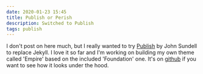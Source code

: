 ```yaml
---
date: 2020-01-23 15:45
title: Publish or Perish
description: Switched to Publish 
tags: publish
---
```


I don't post on here much, but I really wanted to try  [Publish](https://github.com/johnsundell/publish) by John Sundell to replace Jekyll. I love it so far and I'm working on building my own theme called 'Empire' based on the included 'Foundation' one.  It's on [github](https://github.com/jamiejenkins/jamiejenkins.com) if you want to see how it looks under the hood. 
